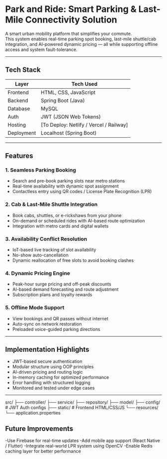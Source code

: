 # Park and Ride: Smart Parking & Last-Mile Connectivity Solution

A smart urban mobility platform that simplifies your commute.  
This system enables real-time parking spot booking, last-mile shuttle/cab integration, and AI-powered dynamic pricing — all while supporting offline access and system fault-tolerance.

---

## Tech Stack

| Layer      | Tech Used                           |
|------------|-------------------------------------|
| Frontend   | HTML, CSS, JavaScript               |
| Backend    | Spring Boot (Java)                  |
| Database   | MySQL                               |
| Auth       | JWT (JSON Web Tokens)               |
| Hosting    | [To Deploy: Netlify / Vercel / Railway] |
| Deployment | Localhost (Spring Boot)             |

---

## Features

### 1. Seamless Parking Booking
- Search and pre-book parking slots near metro stations  
- Real-time availability with dynamic spot assignment  
- Contactless entry using QR codes / License Plate Recognition (LPR)

### 2. Cab & Last-Mile Shuttle Integration
- Book cabs, shuttles, or e-rickshaws from your phone  
- On-demand or scheduled rides with AI-based route optimization  
- Integration with metro cards and digital wallets

### 3. Availability Conflict Resolution
- IoT-based live tracking of slot availability  
- No-show auto-cancellation  
- Dynamic reallocation of free slots to avoid booking clashes

### 4. Dynamic Pricing Engine
- Peak-hour surge pricing and off-peak discounts  
- AI-based demand forecasting and route adjustment  
- Subscription plans and loyalty rewards

### 5. Offline Mode Support
- View bookings and QR passes without internet  
- Auto-sync on network restoration  
- Preloaded voice-guided parking directions

---

## Implementation Highlights

- JWT-based secure authentication  
- Modular structure using OOP principles  
- AI-driven pricing and routing logic  
- In-memory caching for optimized performance  
- Error handling with structured logging  
- Monitored and tested under edge cases
---


src/
├── controller/
├── service/
├── repository/
├── model/
├── config/       # JWT Auth configs
├── static/       # Frontend HTML/CSS/JS
└── resources/
    └── application.properties
## Future Improvements
-Use Firebase for real-time updates
-Add mobile app support (React Native / Flutter)
-Integrate real-world LPR system using OpenCV
-Enable Redis caching layer for better performance
